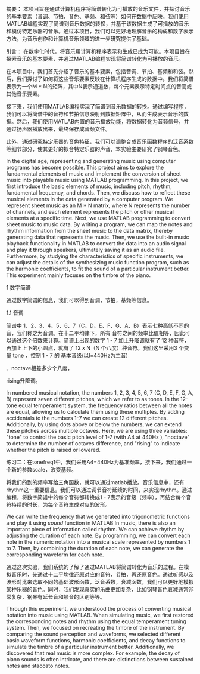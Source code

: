 摘要：
本项目旨在通过计算机程序将简谱转化为可播放的音乐文件，并探讨音乐的基本要素（音调、节拍、音色、基频、和弦等）如何在数据中反映。我们使用MATLAB编程实现了简谱到音乐数据的转换，并基于该数据生成了可播放的音乐和模仿特定乐器的音乐。通过本项目，我们可以更好地理解音乐的构成和数字表示方法，为音乐创作和计算机音乐领域的进一步研究提供了基础。

引言：
在数字化时代，将音乐用计算机程序表示和生成已成为可能。本项目旨在探索音乐的基本要素，并通过MATLAB编程实现将简谱转化为可播放的音乐。

在本项目中，我们首先介绍了音乐的基本要素，包括音调、节拍、基频和和弦。然后，我们探讨了如何将这些音乐要素反映在计算机程序生成的数据中。我们将简谱表示为一个M * N的矩阵，其中N表示通道数，每个元素表示特定时间点的音高或其他音乐要素。

接下来，我们使用MATLAB编程实现了简谱到音乐数据的转换。通过编写程序，我们可以将简谱中的音符和节拍信息映射到数据矩阵中，从而生成表示音乐的数据。然后，我们使用MATLAB内置的音乐播放功能，将数据转化为音频信号，并通过扬声器播放出来，最终保存成音频文件。

此外，通过研究特定乐器的音色特征，我们可以调整合成音乐函数程序的泛音系数等细节部分，使其更好的拟合特定乐器的声音，本实验主要研究了钢琴音色。

In the digital age, representing and generating music using computer programs has become possible. This project aims to explore the fundamental elements of music and implement the conversion of sheet music into playable music using MATLAB programming. In this project, we first introduce the basic elements of music, including pitch, rhythm, fundamental frequency, and chords. Then, we discuss how to reflect these musical elements in the data generated by a computer program. We represent sheet music as an M * N matrix, where N represents the number of channels, and each element represents the pitch or other musical elements at a specific time. Next, we use MATLAB programming to convert sheet music to music data. By writing a program, we can map the notes and rhythm information from the sheet music to the data matrix, thereby generating data that represents the music. Then, we use the built-in music playback functionality in MATLAB to convert the data into an audio signal and play it through speakers, ultimately saving it as an audio file. Furthermore, by studying the characteristics of specific instruments, we can adjust the details of the synthesizing music function program, such as the harmonic coefficients, to fit the sound of a particular instrument better. This experiment mainly focuses on the timbre of the piano.

1 数字简谱

通过数字简谱的信息，我们可以得到音调，节拍，基频等信息。

1.1 音调

简谱中 1、2、3、4、5、6、7（C、D、E、F、G、A、B）表示七种高低不同的音，我们称之为音调。在十二平均律下，所有 音符之间的频率比值相等，因此可以通过这个倍数来计算。简谱上出现的数字 1 - 7 加上升降调就有了 12 种音符，再加上上下的小圆点，就有了 12 x N（N 个八度）种音符。我们这里采用3 个变量 tone ，控制 1 - 7 的 基本音级(以l=440Hz为主音)





、noctave相差多少个八度，



rising升降调。

In numbered musical notation, the numbers 1, 2, 3, 4, 5, 6, 7 (C, D, E, F, G, A, B) represent seven different pitches, which we refer to as tones. In the 12-tone equal temperament system, the frequency ratios between all the notes are equal, allowing us to calculate them using these multiples. By adding accidentals to the numbers 1-7  we can create 12 different pitches. Additionally, by using dots above or below the numbers, we can extend these pitches across multiple octaves. Here, we are using three variables: "tone" to control the basic pitch level of 1-7 (with A4 at 440Hz ), "noctave" to determine the number of octaves difference, and "rising" to indicate whether the pitch is raised or lowered.

练习二：在tonefreq1中，我们采用A4=440Hz为基准频率，接下来，我们通过一个新的参数scale，改变基频。

将我们的到的频率写给三角函数，就可以通过matlab播放。音乐信息中，还有rhythm这一重要信息。我们可以通过调节音符延续的时间，来实现rhythm。通过编程，将数字简谱中的每个音符都转换成1 - 7表示的音级（频率），再结合每个音符持续的时长，为每个音符生成对应的波形。

We can write the frequency that we generated into trigonometric functions and play it using $sound$ function in MATLAB In music, there is also an important piece of information called rhythm. We can achieve rhythm by adjusting the duration of each note. By programming, we can convert each note in the numeric notation into a musical scale represented by numbers 1 to 7. Then, by combining the duration of each note, we can generate the corresponding waveform for each note.







通过这次实验，我们系统的了解了通过MATLAB将简谱转化为音乐的过程。在模拟音乐时，先通过十二平均律还原对应的音符，节拍，再还原音色。通过听感以及波形对比来选取不同的基础波形函数，泛音系数，衰减函数，我们可以更好地模拟某种乐器的音色。同时，我们发现真实的乐曲更加复杂，比如钢琴音色衰减通常非常复杂，钢琴有延长音和顿音的区别等等。

Through this experiment, we understood the process of converting musical notation into music using MATLAB. When simulating music, we first restored the corresponding notes and rhythm using the equal temperament tuning system. Then, we focused on recreating the timbre of the instrument. By comparing the sound perception and waveforms, we selected different basic waveform functions, harmonic coefficients, and decay functions to simulate the timbre of a particular instrument better. Additionally, we discovered that real music is more complex. For example, the decay of piano sounds is often intricate, and there are distinctions between sustained notes and staccato notes.